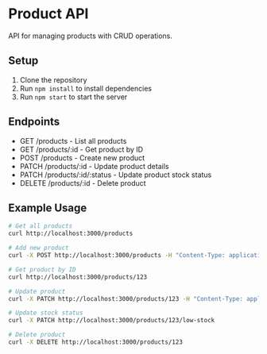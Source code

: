# Product API

API for managing products with CRUD operations.

## Setup

1. Clone the repository
2. Run `npm install` to install dependencies
3. Run `npm start` to start the server

## Endpoints

- GET /products - List all products
- GET /products/:id - Get product by ID
- POST /products - Create new product
- PATCH /products/:id - Update product details
- PATCH /products/:id/:status - Update product stock status
- DELETE /products/:id - Delete product

## Example Usage

```bash
# Get all products
curl http://localhost:3000/products

# Add new product
curl -X POST http://localhost:3000/products -H "Content-Type: application/json" -d '{"productName":"Apples","cost":2.99,"stockStatus":"in-stock"}'

# Get product by ID
curl http://localhost:3000/products/123

# Update product
curl -X PATCH http://localhost:3000/products/123 -H "Content-Type: application/json" -d '{"productName":"Green Apples","cost":3.49}'

# Update stock status
curl -X PATCH http://localhost:3000/products/123/low-stock

# Delete product
curl -X DELETE http://localhost:3000/products/123
```

